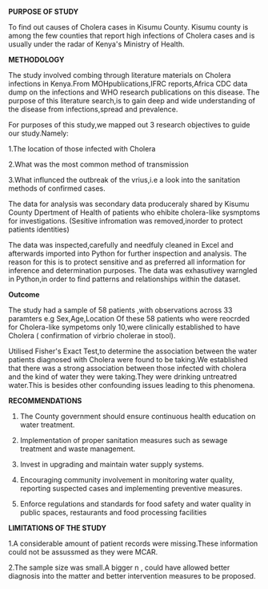**PURPOSE OF STUDY**

To find out causes of Cholera cases in Kisumu County.
Kisumu county is among the few counties that report high infections of Cholera cases and is usually under the radar of Kenya's Ministry of Health.

**METHODOLOGY**

The study involved combing through literature materials on Cholera infections in Kenya.From MOHpublications,IFRC reports,Africa CDC data dump on the infections
and WHO research publications on this disease.
The purpose of this literature search,is to gain deep and wide understanding of the disease from infections,spread and prevalence.

For purposes of this study,we mapped out 3 research objectives to guide our study.Namely:

1.The location of those infected with Cholera

2.What was the most common method of transmission 

3.What influnced the outbreak of the vrius,i.e a look into the sanitation methods of confirmed cases.


The data for analysis was secondary data produceraly shared by Kisumu County Dpertment of Health of patients who ehibite cholera-like sysmptoms for investigations.
(Sesitive infromation was removed,inorder to protect patients identities)

The data was inspected,carefully and needfuly cleaned in Excel and afterwards imported into Python for further inspection and analysis.
The reason for this is to protect sensitive and as preferred all information for inference and determination purposes.
The data was exhasutivey warngled in Python,in order to find patterns and relationships within the dataset.

**Outcome**

The study had a sample of 58 patients ,with observations across  33 paramters e.g Sex,Age,Location
Of these 58 patients who were reocrded for Cholera-like sympetoms only 10,were clinically established to have Cholera ( confirmation 
of virbrio cholerae in stool).

Utilised Fisher's Exact Test,to determine the association between the water patients diagnosed with Cholera were found to be taking.We established that there was a strong association between those infected with cholera and the kind of water they were taking.They were drinking untreatred water.This is besides other confounding issues leading to this phenomena.


**RECOMMENDATIONS**

1.	The County government should ensure continuous health education on water treatment.

2.	Implementation of proper sanitation measures such as sewage treatment and waste management.

3.	Invest in upgrading and maintain water supply systems.

4.	Encouraging community involvement in monitoring water quality, reporting suspected cases and implementing preventive measures.

5.	Enforce regulations and standards for food safety and water quality in public spaces, restaurants and food processing facilities

**LIMITATIONS OF THE STUDY**

1.A considerable amount of patient records were missing.These information could not be assussmed as they were MCAR.

2.The sample size was small.A bigger n , could have allowed better diagnosis into the matter and better intervention measures to be proposed.
